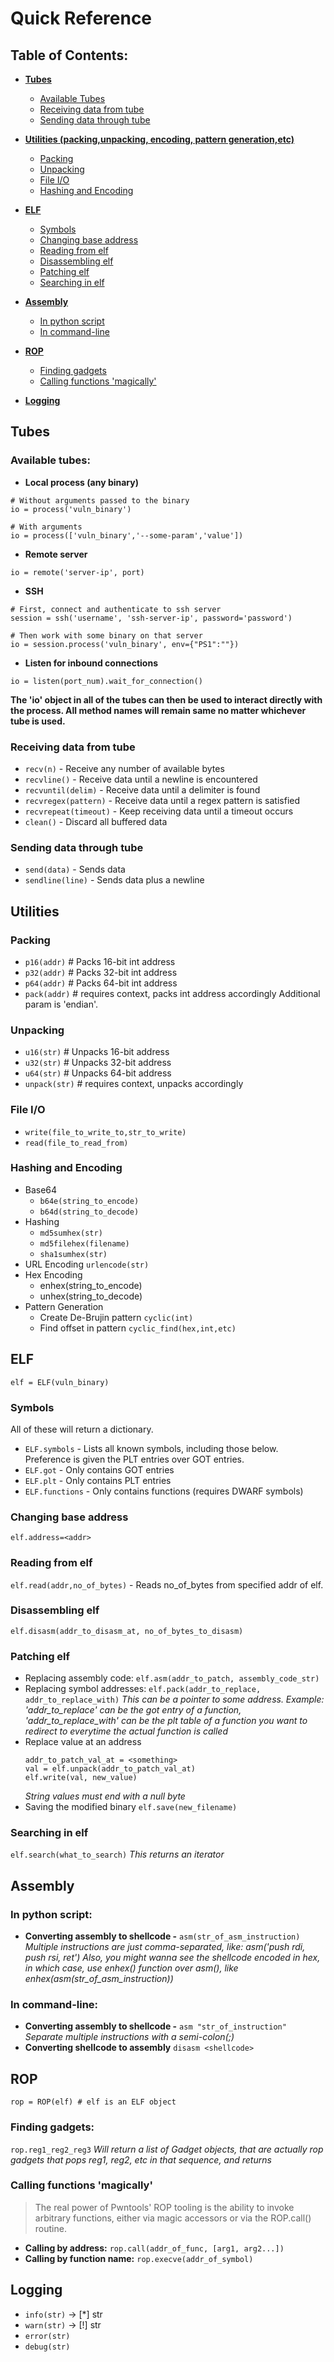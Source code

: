 # Quick Reference

## Table of Contents:

- **[Tubes](#tubes)**
  - [Available Tubes](#available-tubes)
  - [Receiving data from tube](#receiving-data-from-tube)
  - [Sending data through tube](#sending-data-through-tube)
- **[Utilities (packing,unpacking, encoding, pattern generation,etc)](#utilities)**
  - [Packing](#packing)
  - [Unpacking](#unpacking)
  - [File I/O](#file-io)
  - [Hashing and Encoding](#hashing-and-encoding)
- **[ELF](#elf)**
  - [Symbols](#symbols)
  - [Changing base address](#changing-base-address)
  - [Reading from elf](#reading-from-elf)
  - [Disassembling elf](#disassembling-elf)
  - [Patching elf](#patching-elf)
  - [Searching in elf](#searching-in-elf)

- **[Assembly](#assembly)**
  - [In python script](#in-python-script)
  - [In command-line](#in-command-line)

- **[ROP](#rop)**
  - [Finding gadgets](#finding-gadgets)
  - [Calling functions 'magically'](#calling-functions-magically)

- **[Logging](#logging)**

## Tubes

### Available tubes:
  - **Local process (any binary)**
  ```
  # Without arguments passed to the binary
  io = process('vuln_binary')

  # With arguments
  io = process(['vuln_binary','--some-param','value'])
  ```
  - **Remote server**
  ```
  io = remote('server-ip', port)
  ```
  - **SSH**
  ```
  # First, connect and authenticate to ssh server
  session = ssh('username', 'ssh-server-ip', password='password')

  # Then work with some binary on that server
  io = session.process('vuln_binary', env={"PS1":""})
  ```
  - **Listen for inbound connections**
  ```
  io = listen(port_num).wait_for_connection()
  ```
**The 'io' object in all of the tubes can then be used to interact directly with the process. All method names will remain same no matter whichever tube is used.**

### Receiving data from tube
- `recv(n)` - Receive any number of available bytes
- `recvline()` - Receive data until a newline is encountered
- `recvuntil(delim)` - Receive data until a delimiter is found
- `recvregex(pattern)` - Receive data until a regex pattern is satisfied
- `recvrepeat(timeout)` - Keep receiving data until a timeout occurs
- `clean()` - Discard all buffered data

### Sending data through tube
- `send(data)` - Sends data
- `sendline(line)` - Sends data plus a newline

## Utilities
### Packing
  - `p16(addr)` # Packs 16-bit int address
  - `p32(addr)` # Packs 32-bit int address
  - `p64(addr)` # Packs 64-bit int address
  - `pack(addr)` # requires context, packs int address accordingly
  Additional param is 'endian'.
### Unpacking
  - `u16(str)` # Unpacks 16-bit address
  - `u32(str)` # Unpacks 32-bit address
  - `u64(str)` # Unpacks 64-bit address
  - `unpack(str)` # requires context, unpacks accordingly
### File I/O
  - `write(file_to_write_to,str_to_write)`
  - `read(file_to_read_from)`

### Hashing and Encoding
- Base64
  - `b64e(string_to_encode)`
  - `b64d(string_to_decode)`
- Hashing
  - `md5sumhex(str)`
  - `md5filehex(filename)`
  - `sha1sumhex(str)`
- URL Encoding
  `urlencode(str)`
- Hex Encoding
  - enhex(string_to_encode)
  - unhex(string_to_decode)
- Pattern Generation
  - Create De-Brujin pattern
    `cyclic(int)`
  - Find offset in pattern
    `cyclic_find(hex,int,etc)`

## ELF
`elf = ELF(vuln_binary)`
  ### Symbols
  All of these will return a dictionary.
  - `ELF.symbols` - Lists all known symbols, including those below. Preference is given the PLT entries over GOT entries.
  - `ELF.got` - Only contains GOT entries
  - `ELF.plt` - Only contains PLT entries
  - `ELF.functions` - Only contains functions (requires DWARF symbols)
  ### Changing base address
  `elf.address=<addr>`
  ### Reading from elf
  `elf.read(addr,no_of_bytes)` - Reads no_of_bytes from specified addr of elf.
  ### Disassembling elf
  `elf.disasm(addr_to_disasm_at, no_of_bytes_to_disasm)`
  ### Patching elf
  - Replacing assembly code:
  `elf.asm(addr_to_patch, assembly_code_str)`
  - Replacing symbol addresses:
  `elf.pack(addr_to_replace, addr_to_replace_with)`
  *This can be a pointer to some address. Example: 'addr_to_replace' can be the got entry of a function, 'addr_to_replace_with' can be the plt table of a function you want to redirect to everytime the actual function is called*
  - Replace value at an address
    ```
    addr_to_patch_val_at = <something>
    val = elf.unpack(addr_to_patch_val_at)
    elf.write(val, new_value)
    ```
    *String values must end with a null byte*
  - Saving the modified binary
  `elf.save(new_filename)`
  ### Searching in elf
  `elf.search(what_to_search)`
  *This returns an iterator*

## Assembly
### In python script:
- **Converting assembly to shellcode -** 
`asm(str_of_asm_instruction)`
*Multiple instructions are just comma-separated, like: asm('push rdi, push rsi, ret')*
*Also, you might wanna see the shellcode encoded in hex, in which case, use enhex() function over asm(), like enhex(asm(str_of_asm_instruction))*

### In command-line:
- **Converting assembly to shellcode -**
  `asm "str_of_instruction"`
  *Separate multiple instructions with a semi-colon(;)*
- **Converting shellcode to assembly**
  `disasm <shellcode>`

## ROP
`rop = ROP(elf) # elf is an ELF object`
### Finding gadgets:
`rop.reg1_reg2_reg3`
  *Will return a list of Gadget objects, that are actually rop gadgets that pops reg1, reg2, etc in that sequence, and returns*
### Calling functions 'magically'
> The real power of Pwntools' ROP tooling is the ability to invoke arbitrary functions, either via magic accessors or via the ROP.call() routine.
- **Calling by address:**
`rop.call(addr_of_func, [arg1, arg2...])`
- **Calling by function name:**
`rop.execve(addr_of_symbol)`
## Logging
- `info(str)` -> [*] str
- `warn(str)` -> [!] str
- `error(str)`
- `debug(str)` 

